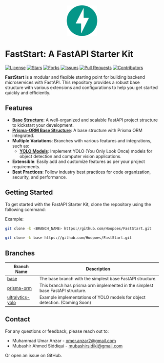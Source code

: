 <p align="center" width="100%">
  <img src="images/fastapi.svg" alt="fastapi-logo" width="100">
</p>





# FastStart: A FastAPI Starter Kit
[![License](https://img.shields.io/github/license/Hoopoes/FastStart?style=flat-square&labelColor=343b41)](https://github.com/Hoopoes/FastStart/blob/main/LICENSE)
[![Stars](https://img.shields.io/github/stars/Hoopoes/FastStart?style=flat-square&labelColor=343b41)](https://github.com/Hoopoes/FastStart/stargazers)
[![Forks](https://img.shields.io/github/forks/Hoopoes/FastStart?style=flat-square&labelColor=343b41)](https://github.com/Hoopoes/FastStart/network/members)
[![Issues](https://img.shields.io/github/issues/Hoopoes/FastStart?style=flat-square&labelColor=343b41)](https://github.com/Hoopoes/FastStart/issues)
[![Pull Requests](https://img.shields.io/github/issues-pr/Hoopoes/FastStart?style=flat-square&labelColor=343b41)](https://github.com/Hoopoes/FastStart/pulls)
[![Contributors](https://img.shields.io/github/contributors/Hoopoes/FastStart?style=flat-square&labelColor=343b41)](https://github.com/Hoopoes/FastStart/graphs/contributors)


**FastStart** is a modular and flexible starting point for building backend microservices with FastAPI. This repository provides a robust base structure with various extensions and configurations to help you get started quickly and efficiently.

## Features

- [**Base Structure**](https://github.com/Hoopoes/FastStart/tree/base): A well-organized and scalable FastAPI project structure to kickstart your development.
- [**Prisma-ORM Base Structure**](https://github.com/Hoopoes/FastStart/tree/prisma-orm): A base structure with Prisma ORM integrated.
- **Multiple Variations**: Branches with various features and integrations, such as:
  - [**YOLO Models**](https://github.com/Hoopoes/FastStart/tree/ultralytics-yolo): Implement YOLO (You Only Look Once) models for object detection and computer vision applications.
- **Extensible**: Easily add and customize features as per your project requirements.
- **Best Practices**: Follow industry best practices for code organization, security, and performance.

## Getting Started

To get started with the FastAPI Starter Kit, clone the repository using the following command:

Example:
```bash
git clone -b <BRANCH_NAME> https://github.com/Hoopoes/FastStart.git
```

```bash
git clone -b base https://github.com/Hoopoes/FastStart.git
```

## Branches

| Branch Name                                                        | Description                                                                    |
|--------------------------------------------------------------------|--------------------------------------------------------------------------------|
| [base](https://github.com/Hoopoes/FastStart/tree/base)             | The base branch with the simplest base FastAPI structure.                      |
| [prisma-orm](https://github.com/Hoopoes/FastStart/tree/prisma-orm) | This branch has prisma orm implemented in the simplest base FastAPI structure. |
| [ultralytics-yolo](https://github.com/Hoopoes/FastStart/tree/ultralytics-yolo)          | Example implementations of YOLO models for object detection. (Coming Soon)     |

<!--## 🌟 Star History

[![Star History Chart](https://api.star-history.com/svg?repos=Hoopoes/FastStart&type=Timeline)](https://star-history.com/#Hoopoes/FastStart&Timeline)
-->

## Contact

For any questions or feedback, please reach out to:
- Muhammad Umar Anzar - omer.anzar2@gmail.com
- Mubashir Ahmed Siddiqui - mubashirsidiki@gmail.com

Or open an issue on GitHub.
